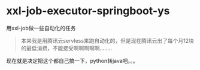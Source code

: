 # xxl-job-executor-springboot-ys
用xxl-job做一些自动化的任务

> 本来我是用腾讯云servless来跑自动化的，但是现在腾讯云出了每个月12块的最低消费，不能接受啊啊啊啊啊........

现在就是决定把这个都自己搞一下，python转java吧。。。
